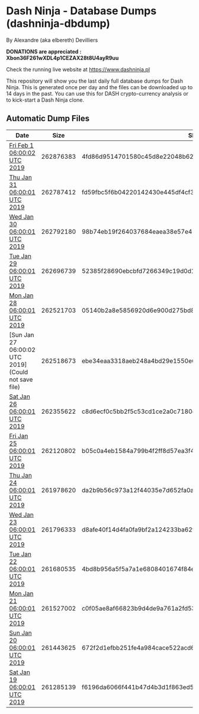 # Dash Ninja - Database Dumps (dashninja-dbdump)
By Alexandre (aka elbereth) Devilliers

**DONATIONS are appreciated : Xbon36F261wXDL4p1CEZAX28t8U4ayR9uu**

Check the running live website at https://www.dashninja.pl

This repository will show you the last daily full database dumps for Dash Ninja. This is generated once per day and the files can be downloaded up to 14 days in the past.
You can use this for DASH crypto-currency analysis or to kick-start a Dash Ninja clone.


## Automatic Dump Files
| Date | Size | SHA256 |
|--|--|--|
| [Fri Feb  1 06:00:02 UTC 2019](https://transfer.sh/pm2Vn/dashninja-dbdump-20190201070002.tar.bz2) | 262876383 | 4fd86d9514701580c45d8e22048b620736d221f1176f9b4b4d862d99a28582e8 | 
| [Thu Jan 31 06:00:01 UTC 2019](https://transfer.sh/ZSysZ/dashninja-dbdump-20190131070001.tar.bz2) | 262787412 | fd59fbc5f6b04220142430e445df4cf34f05d3b539143613c8fe72c38db6a484 | 
| [Wed Jan 30 06:00:01 UTC 2019](https://transfer.sh/vz23t/dashninja-dbdump-20190130070001.tar.bz2) | 262792180 | 98b74eb19f264037684eaea38e57e411d19cc6fc45a60e519d7c6300fc1defb5 | 
| [Tue Jan 29 06:00:01 UTC 2019]() | 262696739 | 52385f28690ebcbfd7266349c19d0d17da8827c080cc88c184a3122e5d589fb4 | 
| [Mon Jan 28 06:00:01 UTC 2019](https://transfer.sh/4rQSv/dashninja-dbdump-20190128070001.tar.bz2) | 262521703 | 05140b2a8e5856920d6e900d275bd8574de453e108e2caf6ee72dc069adf334b | 
| [Sun Jan 27 06:00:02 UTC 2019](Could not save file) | 262518673 | ebe34eaa3318aeb248a4bd29e1550e66b4ecb09cf9e97423c98d2fd95bdf51b5 | 
| [Sat Jan 26 06:00:01 UTC 2019](https://transfer.sh/HO94Z/dashninja-dbdump-20190126070001.tar.bz2) | 262355622 | c8d6ecf0c5bb2f5c53cd1ce2a0c7180cddd415f279db359043087fa4b413b8f2 | 
| [Fri Jan 25 06:00:01 UTC 2019](https://transfer.sh/blkwq/dashninja-dbdump-20190125070001.tar.bz2) | 262120802 | b05c0a4eb1584a799b4f2ff8d57ea3f412d7189860cd555fbced4413c544c423 | 
| [Thu Jan 24 06:00:01 UTC 2019](https://transfer.sh/e5A1v/dashninja-dbdump-20190124070001.tar.bz2) | 261978620 | da2b9b56c973a12f44035e7d652fa0ad6dcec920c724176217c8438f87a50641 | 
| [Wed Jan 23 06:00:01 UTC 2019](https://transfer.sh/EUG0V/dashninja-dbdump-20190123070001.tar.bz2) | 261796333 | d8afe40f14d4fa0fa9bf2a124233ba62fa796d93bee048b1599c0aacc169da76 | 
| [Tue Jan 22 06:00:01 UTC 2019](https://transfer.sh/4Imou/dashninja-dbdump-20190122070001.tar.bz2) | 261680535 | 4bd8b956a5f5a7a1e6808401674f84e58d7665072f49e9d09af4488b1b9ba878 | 
| [Mon Jan 21 06:00:01 UTC 2019](https://transfer.sh/DoPT1/dashninja-dbdump-20190121070001.tar.bz2) | 261527002 | c0f05ae8af66823b9d4de9a761a2fd539dac8c3a087e4822d1d2a59cae7284f4 | 
| [Sun Jan 20 06:00:01 UTC 2019](https://transfer.sh/Bns1S/dashninja-dbdump-20190120070001.tar.bz2) | 261443625 | 672f2d1efbb251fe4a984cace522acd643bebe93f3f33fa804cacc1be82e1e78 | 
| [Sat Jan 19 06:00:01 UTC 2019](https://transfer.sh/h1iS0/dashninja-dbdump-20190119070001.tar.bz2) | 261285139 | f6196da6066f441b47d4b3d1f863ed5199761ad641282db06984caae9266669d | 
